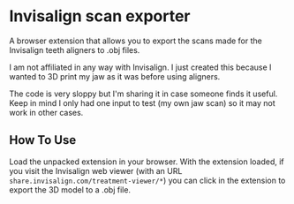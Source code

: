 # Invisalign scan exporter

A browser extension that allows you to export the scans made for the Invisalign teeth aligners to .obj files.

I am not affiliated in any way with Invisalign. I just created this because I wanted to 3D print my jaw as it was before using aligners.

The code is very sloppy but I'm sharing it in case someone finds it useful. Keep in mind I only had one input to test (my own jaw scan) so it may not work in other cases.

## How To Use

Load the unpacked extension in your browser. With the extension loaded, if you visit the Invisalign web viewer (with an URL `share.invisalign.com/treatment-viewer/*`) you can click in the extension to export the 3D model to a .obj file.
